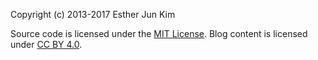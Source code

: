 Copyright (c) 2013-2017 Esther Jun Kim

Source code is licensed under the [MIT License](http://opensource.org/licenses/mit-license.html).
Blog content is licensed under [CC BY 4.0](http://creativecommons.org/licenses/by/4.0/).
